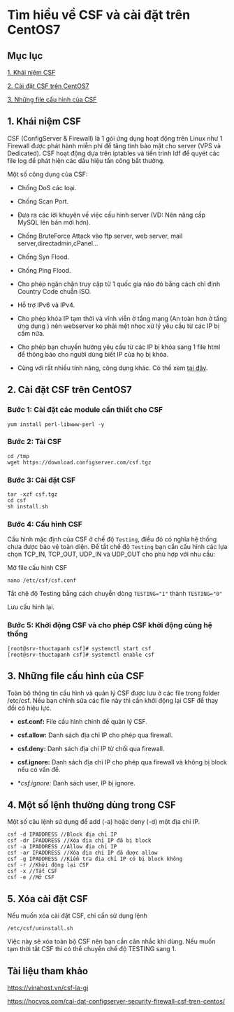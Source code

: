 # Tìm hiều về CSF và cài đặt trên CentOS7

## Mục lục

[1. Khái niệm CSF](https://github.com/quanganh1996111/Linux-Tutorial/blob/master/Linux-Onjob%20Trainning/ConfigServer%20Security%20and%20Firewall.md#1-kh%C3%A1i-ni%E1%BB%87m-csf)

[2. Cài đặt CSF trên CentOS7](https://github.com/quanganh1996111/Linux-Tutorial/blob/master/Linux-Onjob%20Trainning/ConfigServer%20Security%20and%20Firewall.md#2-c%C3%A0i-%C4%91%E1%BA%B7t-csf-tr%C3%AAn-centos7)

[3. Những file cấu hình của CSF](https://github.com/quanganh1996111/Linux-Tutorial/blob/master/Linux-Onjob%20Trainning/ConfigServer%20Security%20and%20Firewall.md#3-nh%E1%BB%AFng-file-c%E1%BA%A5u-h%C3%ACnh-c%E1%BB%A7a-csf)

## 1. Khái niệm CSF

CSF (ConfigServer & Firewall) là 1 gói ứng dụng hoạt động trên Linux như 1 Firewall được phát hành miễn phí để tăng tính bảo mật cho server (VPS và Dedicated). CSF hoạt động dựa trên iptables và tiến trình ldf để quyét các file log để phát hiện các dấu hiệu tấn công bất thường.

Một số công dụng của CSF:

- Chống DoS các loại.

- Chống Scan Port.

- Đưa ra các lời khuyên về việc cấu hình server (VD: 
Nên nâng cấp MySQL lên bản mới hơn).

- Chống BruteForce Attack vào ftp server, web server, mail server,directadmin,cPanel…

- Chống Syn Flood.

- Chống Ping Flood.

- Cho phép ngăn chặn truy cập từ 1 quốc gia nào đó bằng cách chỉ định Country Code chuẫn ISO.

- Hỗ trợ IPv6 và IPv4.

- Cho phép khóa IP tạm thời và vĩnh viễn ở tầng mạng (An toàn hơn ở tầng ứng dụng ) nên webserver ko phải mệt nhọc xử lý yêu cầu từ các IP bị cấm nữa.

- Cho phép bạn chuyến hướng yêu cầu từ các IP bị khóa sang 1 file html để thông báo cho người dùng biết IP của họ bị khóa.

- Cùng với rất nhiều tính năng, công dụng khác. Có thể xem [tại đây](https://www.configserver.com/cp/csf.html).

## 2. Cài đặt CSF trên CentOS7

### Bước 1: Cài đặt các module cần thiết cho CSF

`yum install perl-libwww-perl -y`

### Bước 2: Tải CSF

```
cd /tmp
wget https://download.configserver.com/csf.tgz
```

### Bước 3: Cài đặt CSF

```
tar -xzf csf.tgz
cd csf
sh install.sh
```

### Bước 4: Cấu hình CSF

Cấu hình mặc định của CSF ở chế độ `Testing`, điều đó có nghĩa hệ thống chưa được bảo vệ toàn diện. Để tắt chế độ `Testing` bạn cần cấu hình các lựa chọn TCP_IN, TCP_OUT, UDP_IN và UDP_OUT cho phù hợp với nhu cầu:

Mở file cấu hình CSF

`nano /etc/csf/csf.conf`

Tắt chệ độ Testing bằng cách chuyển dòng `TESTING="1"` thành `TESTING="0"`

Lưu cấu hình lại.

### Bước 5: Khởi động CSF và cho phép CSF khởi động cùng hệ thống

```
[root@srv-thuctapanh csf]# systemctl start csf
[root@srv-thuctapanh csf]# systemctl enable csf
```

## 3. Những file cấu hình của CSF

Toàn bộ thông tin cấu hình và quản lý CSF được lưu ở các file trong folder /etc/csf. Nếu bạn chỉnh sửa các file này thì cần khởi động lại CSF để thay đổi có hiệu lực.

- **csf.conf:** File cấu hình chính để quản lý CSF.

- **csf.allow:** Danh sách địa chỉ IP cho phép qua firewall.

- **csf.deny:** Danh sách địa chỉ IP từ chối qua firewall.

- **csf.ignore:** Danh sách địa chỉ IP cho phép qua firewall và không bị block nếu có vấn đề.

- **csf.*ignore:** Danh sách user, IP bị ignore.

## 4. Một số lệnh thường dùng trong CSF

Một số câu lệnh sử dụng để add (-a) hoặc deny (-d) một địa chỉ IP.

```
csf -d IPADDRESS //Block địa chỉ IP
csf -dr IPADDRESS //Xóa địa chỉ IP đã bị block
csf -a IPADDRESS //Allow địa chỉ IP
csf -ar IPADDRESS //Xóa địa chỉ IP đã được allow
csf -g IPADDRESS //Kiểm tra địa chỉ IP có bị block không
csf -r //Khởi động lại CSF
csf -x //Tắt CSF
csf -e //Mở CSF
```

## 5. Xóa cài đặt CSF

Nếu muốn xóa cài đặt CSF, chỉ cần sử dụng lệnh

`/etc/csf/uninstall.sh`

Việc này sẽ xóa toàn bộ CSF nên bạn cần cân nhắc khi dùng. Nếu muốn tạm thời tắt CSF thì có thể chuyển chế độ TESTING sang 1.

## Tài liệu tham khảo

https://vinahost.vn/csf-la-gi

https://hocvps.com/cai-dat-configserver-security-firewall-csf-tren-centos/